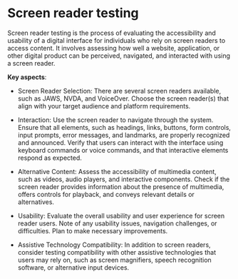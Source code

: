 # Screen reader testing

Screen reader testing is the process of evaluating the accessibility and usability of a digital interface for individuals who rely on screen readers to access content. It involves assessing how well a website, application, or other digital product can be perceived, navigated, and interacted with using a screen reader.

**Key aspects**:

* Screen Reader Selection: There are several screen readers available, such as JAWS, NVDA, and VoiceOver. Choose the screen reader(s) that align with your target audience and platform requirements.

* Interaction: Use the screen reader to navigate through the system. Ensure that all elements, such as headings, links, buttons, form controls, input prompts, error messages, and landmarks, are properly recognized and announced. Verify that users can interact with the interface using keyboard commands or voice commands, and that interactive elements respond as expected.

* Alternative Content: Assess the accessibility of multimedia content, such as videos, audio players, and interactive components. Check if the screen reader provides information about the presence of multimedia, offers controls for playback, and conveys relevant details or alternatives.

* Usability: Evaluate the overall usability and user experience for screen reader users. Note of any usability issues, navigation challenges, or difficulties. Plan to make necessary improvements.

* Assistive Technology Compatibility: In addition to screen readers, consider testing compatibility with other assistive technologies that users may rely on, such as screen magnifiers, speech recognition software, or alternative input devices.

